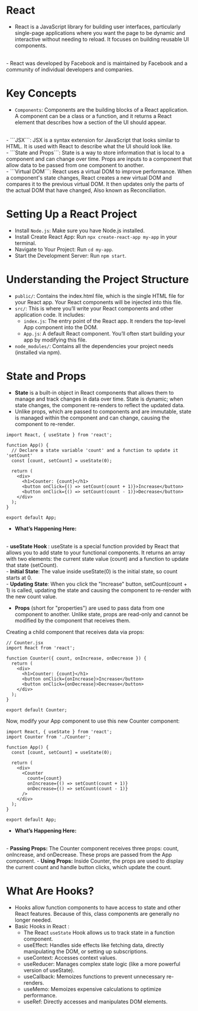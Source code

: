 # React
- React is a JavaScript library for building user interfaces, particularly single-page applications where you want the page to be dynamic and interactive without needing to reload. It focuses on building reusable UI components.
<br />
- React was developed by Facebook and is maintained by Facebook and a community of individual developers and companies.

# Key Concepts
- ```Components```: Components are the building blocks of a React application. A component can be a class or a function, and it returns a React element that describes how a section of the UI should appear.
<br />
- ```JSX```: JSX is a syntax extension for JavaScript that looks similar to HTML. It is used with React to describe what the UI should look like.
<br />
- ```State and Props```: State is a way to store information that is local to a component and can change over time. Props are inputs to a component that allow data to be passed from one component to another.
<br />
- ```Virtual DOM```: React uses a virtual DOM to improve performance. When a component's state changes, React creates a new virtual DOM and compares it to the previous virtual DOM. It then updates only the parts of the actual DOM that have changed, Also known as Reconciliation.

# Setting Up a React Project
- Install ```Node.js```: Make sure you have Node.js installed.
- Install Create React App: Run ```npx create-react-app my-app``` in your terminal.
- Navigate to Your Project: Run ```cd my-app```.
- Start the Development Server: Run ```npm start```.

# Understanding the Project Structure
- ```public/```: Contains the index.html file, which is the single HTML file for your React app. Your React components will be injected into this file.
- ```src/```: This is where you’ll write your React components and other application code. It includes:
    - ```index.js```: The entry point of the React app. It renders the top-level App component into the DOM.
    - ```App.js```: A default React component. You’ll often start building your app by modifying this file.
- ```node_modules/```: Contains all the dependencies your project needs (installed via npm).

# State and Props 
- <b>State</b> is a built-in object in React components that allows them to manage and track changes in data over time. State is dynamic; when state changes, the component re-renders to reflect the updated data.
- Unlike props, which are passed to components and are immutable, state is managed within the component and can change, causing the component to re-render.
``` 
import React, { useState } from 'react';

function App() {
  // Declare a state variable 'count' and a function to update it 'setCount'
  const [count, setCount] = useState(0);

  return (
    <div>
      <h1>Counter: {count}</h1>
      <button onClick={() => setCount(count + 1)}>Increase</button>
      <button onClick={() => setCount(count - 1)}>Decrease</button>
    </div>
  );
}

export default App;
````
- <b>What’s Happening Here:</b>
<br />
  - <b>useState Hook </b>: useState is a special function provided by React that allows you to add state to your functional components. It returns an array with two elements: the current state value (count) and a function to update that state (setCount).
<br />
  - <b>Initial State</b>: The value inside useState(0) is the initial state, so count starts at 0.
<br />
  - <b>Updating State</b>: When you click the "Increase" button, setCount(count + 1) is called, updating the state and causing the component to re-render with the new count value.
<br />

- <b>Props</b> (short for "properties") are used to pass data from one component to another. Unlike state, props are read-only and cannot be modified by the component that receives them.

Creating a child component that receives data via props:

````
// Counter.jsx
import React from 'react';

function Counter({ count, onIncrease, onDecrease }) {
  return (
    <div>
      <h1>Counter: {count}</h1>
      <button onClick={onIncrease}>Increase</button>
      <button onClick={onDecrease}>Decrease</button>
    </div>
  );
}

export default Counter;
````

Now, modify your App component to use this new Counter component:

````
import React, { useState } from 'react';
import Counter from './Counter';

function App() {
  const [count, setCount] = useState(0);

  return (
    <div>
      <Counter
        count={count}
        onIncrease={() => setCount(count + 1)}
        onDecrease={() => setCount(count - 1)}
      />
    </div>
  );
}

export default App;
````

- <b>What’s Happening Here:</b>
<br />
  - <b>Passing Props:</b> The Counter component receives three props: count, onIncrease, and onDecrease. These props are passed from the App component.
  - <b>Using Props:</b> Inside Counter, the props are used to display the current count and handle button clicks, which update the count.

# What Are Hooks?
- Hooks allow function components to have access to state and other React features. Because of this, class components are generally no longer needed.
- Basic Hooks in React :
   - The React ```useState``` Hook allows us to track state in a function component.
   - useEffect: Handles side effects like fetching data, directly manipulating the DOM, or setting up subscriptions.
   - useContext: Accesses context values.
   - useReducer: Manages complex state logic (like a more powerful version of useState).
   - useCallback: Memoizes functions to prevent unnecessary re-renders.
   - useMemo: Memoizes expensive calculations to optimize performance.
   - useRef: Directly accesses and manipulates DOM elements.